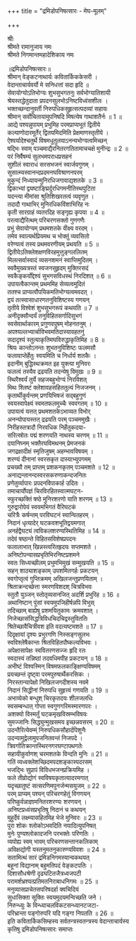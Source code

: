 +++
title = "द्रमिडोपनिषत्सारः - मेघ-मूलम्"

+++


श्रीः  
श्रीमते रामानुजाय नमः  
श्रीमते निगमान्तमहादेशिकाय नमः  

॥द्रमिडोपनिषत्सारः॥  
श्रीमान् वेङ्कटनाथार्यः कवितार्किककेसरी ।  
वेदान्ताचार्यवर्यो मे सनिधत्तां सदा हृदि ॥  
सेवायोग्योऽतिभोग्यः शुभसुभगतनुः सर्वभोग्यातिशायी  
श्रेयस्तद्धेतुदाता प्रपदनसुलभोऽनिष्टविध्वंसशीलः ।  
भक्तच्छन्दानुवर्ती निरुपधिकसुहृत्सत्पदव्यां सहायः  
श्रीमान् सर्वोचितायामुपनिषदि मिषत्येष गाथाशतैर्नः ॥ 1 ॥  
आद्ये पश्यन्नुपायम् प्रभुमिह परमप्राप्यभूतं द्वितीये  
कल्याणोदारमूर्तेर् द्वितयमिदमिति प्रेक्षमाणस्तृतीये ।  
ऐश्वर्यादेश्चतुर्थे विषमधुतुलयाऽनन्यभोग्यत्वमिच्छन्  
षद्भिः स्वाम् पञ्चमाद्यैरनितरगतितामाचचक्षे मुनीन्द्रः ॥ 2 ॥  
परं निर्वैषम्यं सुलभमपराधप्रसहनं  
सुशीलं स्वाराधं सरसभजनं स्वार्जवगुणम् ।  
सुसात्म्यस्वानन्दप्रदमनघविश्राणनपरम्  
मुकुन्दं निध्यायन्मुनिरधिजगावाद्यशतके ॥ 3 ॥  
द्विकाभ्यां द्व्यष्टाङ्घ्रिर्दुरधिगमनीतिस्थपुटिता  
यदन्त्या मीमांसा श्रुतिशिखरतत्वं व्यवृणुत ।  
तदादौ गाथाभिर् मुनिरधिकविंशाभिरिह नः  
कृती सारग्राहं व्यतरदिह सङ्गृह्य कृपया ॥ 4 ॥  
परत्वाद्यैरित्थम् परिचरणसक्तो गुणगणैः  
प्रभुं सेवायोग्यम् प्रथमशतके वीक्ष्य वरदम् ।  
तमेव स्वात्यर्थप्रियमथ च भोक्तुं व्यवसितो  
वरेण्यत्वं तस्य प्रथमवरणीयम् प्रथयति ॥ 5 ॥  
द्वितीयेऽतिक्लेशक्षणविरहमुत्तुङ्गललितम्  
मिलत्सर्वास्वादं व्यसनशमनं स्वाप्तिमुदितम् ।  
स्ववैमुख्यत्रस्तं स्वजनसुहृदम् मुक्तिरसदं  
स्वकैङ्कर्योद्देश्यं सुभगसविधस्थं निरदिशत् ॥ 6 ॥  
उपायत्वैकान्तम् प्रथममिह सेव्यत्वमुदितं  
ततश्च प्राप्यत्वौपयिकमतिभोग्यत्वमवदत् ।  
द्वयं तत्स्वासाधारणतनुविशिष्टस्य गणयन्  
तृतीये विश्वेशं शुभसुभगरूपं कथयति ॥ 7 ॥  
अनीदृक्सौन्दर्यं तनुविहितसर्गादिसुभगं  
स्वसेवार्थाकारम् प्रगुणवपुषम् मोहनतनुम् ।  
अपश्यल्लभ्यार्चाविभवमतिदास्यावहतनुं  
सदादृश्यं स्तुत्याकृतिमघविरुद्धाकृतिमिह ॥ 8 ॥  
श्रियः कान्तोऽनन्तः शुभतनुविशिष्टः फलमसौ  
फलावाप्तेर्हेतुः स्वयमिति च निर्धार्य शतकैः ।  
इदानीम् बुद्धिस्थक्रमत इह युक्त्या मुनिवरः  
फलत्वं तस्यैव द्रढयति तदन्येषु विमुखः ॥ 9 ॥  
स्थिरैश्वर्यं तुर्ये सहजबहुभोग्यं निरविशत्  
मिथः श्लिष्टं क्लेशावहसहिततुल्यं निजजनम् ।  
कृतार्थीकुर्वन्तम् प्रणयिभिषजं सद्बहुगुणं  
स्वयस्वापेक्ष्यं स्वमतफलमुच्चैः स्ववगतम् ॥ 10 ॥  
उपायत्वं यत्तत् प्रथमशतकेऽभाव्यत विभोर्  
अनन्योपायस्तत् द्रढयति परम् पञ्चममुखैः ।  
निरीहस्तत्रादौ निरवधिक निर्हेतुकदया-  
सरित्स्रोतः पद्मं शरणयति नाथस्य चरणम् ॥ 11 ॥  
दयानिघ्नम् भक्तैरघविमथनम् प्रेमजनकं  
जगद्रक्षादीक्षं स्मृतिजुषम् अहम्भावविषयम् ।  
शरण्यं दीनानां स्वरसकृत दास्याभ्युपगमम्  
प्रचख्यौ तम् प्राप्तम् प्रशकनकृतम् पञ्चमशते ॥ 12 ॥  
अनाद्यन्तानन्दस्वरसकरुणाकन्दजनितः  
प्रणेतुर्व्यापारः प्रपदनविपाकार्ह उदितः ।  
तमाचार्योपज्ञं चिरविरहितस्वात्मघटन-  
स्फुरच्छक्तिं षष्ठे मुनिरशरणो याति शरणम् ॥ 13 ॥  
गुरुद्वारोपेयं स्वयमभिगतं वैरिघटकं  
चरित्रैः कर्षन्तम् परविघटनं स्वान्वितहरम् ।  
निदानं धृत्यादेर् घटकवशभूतिद्वयमगात्  
अनर्हद्वैघट्यं त्वविकलशरण्यस्थितिमिह ॥ 14 ॥  
तदेवं षष्ठान्ते विहितसविशेषप्रपदनः  
फलालाभात् खिन्नस्त्वरितहृदयः सप्तमशते ।  
अनिष्टोपन्यासप्रभृतिभिरनिष्टप्रशमने  
स्वतः सिध्यच्छीलम् प्रभुमभिमुखं सम्मुखयति ॥ 15 ॥  
सहन् शाठ्याशङ्काम् उपशमितगर्हः प्रकटयन्  
स्वगोप्तृत्वं गुप्तिक्रमम् अखिलजन्तुप्रणयिताम् ।  
श्रिताक्रन्दच्छेत्ता स्मरणविशदश् चित्रविभवः  
स्तुतौ युञ्जन् स्तोतृव्यसनजित् अदर्शि प्रभुरिह ॥ 16 ॥  
अथानिष्टान् पुंसां स्वयमुपजिहीर्षन्नपि विभुस्  
तदिच्छाम् बाह्येषु प्रशमयितुकामः क्रमवशात् ।  
निजेच्छासंसिद्धत्रिविधचिदचिद्वस्तुविततिः  
श्रितेच्छावैचित्रीवश इति वदत्यष्टमशते ॥ 17 ॥  
दिदृक्षायां दृश्यः प्रभुरगणि निस्सङ्गसुलभः  
स्वविश्लेषैकान्तः श्रितविहितपौष्कल्यविभवः ।  
अपेक्षासापेक्षः स्ववितरणसज्जः हृदि रतः  
स्वदास्यं तन्निष्ठां तदवधिमपीह प्रकटयन् ॥ 18 ॥  
अभीष्टं विश्वस्मिन् विषमफलकाङ्क्षिण्यविषमम्  
प्रयच्छन्तं दृष्ट्वा परमपुरुषार्थैकरसिकः ।  
निरस्तान्यापेक्षो निखिलजगदीशस्य नवमे  
निदानं सिद्धीनां निरुपधि सुहृत्त्वं गणयति ॥ 19 ॥  
अभाव्येको बन्धुश् चिरकृतदयः शीलजलधिः  
स्वसम्बन्धात् गोप्ता स्वगुणगरिमस्मारणपरः ।  
अशक्यो विस्मर्तुं घटकमृखविस्रम्भविषयः  
सुमज्जानिः सिद्ध्युन्मुखसमय इच्छन्नवसरम् ॥ 20 ॥  
उदन्तैरित्येवम्म्ं निरुपधिकसौहार्दपिशुनैः  
उदन्यामुद्वेलामुपजनितवन्तं निजपदे ।  
त्रिवर्गातिक्रान्तस्थिरनगरघण्टापथगतेः  
सहायीकुर्वाणश् चरमशतके विन्दति मुनिः ॥ 21 ॥  
गतिं व्यध्वक्लेशच्छिदमपदशङ्कास्पदरसम्  
भजद्भिः सुप्रापं विविधभजनप्रक्रियमिह ।  
फले तीव्रोद्योगं स्वविषयकृतात्यादरमगात्  
यदृच्छातुष्टं सत्सरणिमपुनर्जन्मसयुजम् ॥ 22 ॥  
परम् प्राप्यम् पश्यन् परिचरणहेतुं विगणयन्  
परिष्कुर्वन्नाज्ञामनितरशरण्यः शरणयन् ।  
अनिष्टप्रध्वंसप्रभृतिषु निदानं च कथयन्  
मुहुर्देवं लक्ष्म्यासहितमिह भेजे मुनिवरः ॥ 23 ॥  
पुरा शोकः श्लोकोऽभवदिति नयादित्युपनिषत्  
मुनेः पुण्यश्लोकादजनि परभक्तेः परिणतिः ।  
व्यपोह्य स्वम् भावम् परिचरणसन्तानकलिकाम्  
अविक्षद्योगी यस्तनुमतनुकारुण्यविवशः ॥ 24 ॥  
सतामित्थं सारं द्रमिडनिगमस्यान्वकथयत्  
बहूनां विद्यानाम् बहुमतिपदं वेङ्कटपतिः ।  
दिशासौधश्रेणी दृढघटितजैत्रध्वजपटी  
परामर्शभ्रश्यत्प्रतिमतनिराबाधनिगमः ॥ 25 ॥  
मनुव्यासप्राचेतसपरिषदर्हा क्वचिदियं  
सुधासिक्ता सूक्तिः स्वयमुदयमन्विच्छति जने ।  
निरुन्ध्युः के विन्ध्याचलविकटसन्ध्यानटजटा-  
परिभ्रान्ता पङ्गोरुपरि यदि गङ्गा निपतति ॥ 26 ॥  
इति कवितार्किकसिम्हस्य सर्वतन्त्रस्वतन्त्रस्य वेदान्ताचार्यस्य  
कृतिषु द्रमिडोपनिषत्सारः समाप्तः  
